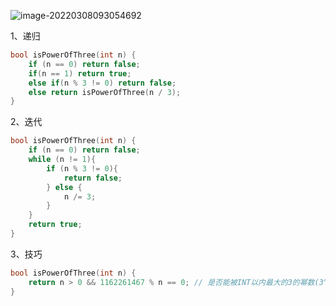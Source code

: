 ![image-20220308093054692](C:\Users\lenovo\AppData\Roaming\Typora\typora-user-images\image-20220308093054692.png)



1、递归

```cpp
bool isPowerOfThree(int n) {
    if (n == 0) return false;
    if(n == 1) return true;
    else if(n % 3 != 0) return false;
    else return isPowerOfThree(n / 3);
}
```

2、迭代

```cpp
bool isPowerOfThree(int n) {
    if (n == 0) return false;
    while (n != 1){
        if (n % 3 != 0){
            return false;
        } else {
            n /= 3;
        }
    }
    return true;
}
```

3、技巧

```cpp
bool isPowerOfThree(int n) {
    return n > 0 && 1162261467 % n == 0; // 是否能被INT以内最大的3的幂数(3^19)整除
}
```

